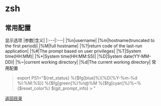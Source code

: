 # zsh

## 常用配置
显示选项
|参数|含义|
|:---|:---|
|%n|username|
|%m|hostname(truncated to the first period)|
|%M|full hostname|
|%?|return code of the last-run application|
|%#|The prompt based on user privileges|
|%T|System time(HH:MM)|
|%*|System time(HH:MM:SS)|
|%D|System date(YY-MM-DD)|
|%~|current working directory|
|%d|The current working directory|
常用配置
> export PS1="\${ret_status} %{\$fg[blue]%}[%D{%Y-%m-%d %I:%M:%S}] %{\$fg[green]%}%n@%M %{\$fg[cyan]%}%~%{\$reset_color%} \$(git_prompt_info)
\> "

[返回目录](../CONTENTS.md)